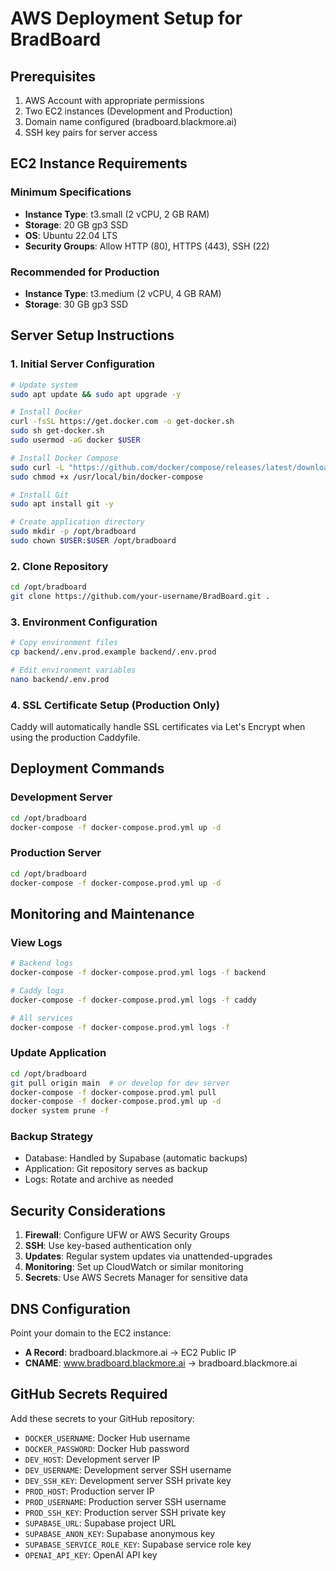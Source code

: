 # AWS Deployment Setup for BradBoard

## Prerequisites

1. AWS Account with appropriate permissions
2. Two EC2 instances (Development and Production)
3. Domain name configured (bradboard.blackmore.ai)
4. SSH key pairs for server access

## EC2 Instance Requirements

### Minimum Specifications
- **Instance Type**: t3.small (2 vCPU, 2 GB RAM)
- **Storage**: 20 GB gp3 SSD
- **OS**: Ubuntu 22.04 LTS
- **Security Groups**: Allow HTTP (80), HTTPS (443), SSH (22)

### Recommended for Production
- **Instance Type**: t3.medium (2 vCPU, 4 GB RAM)
- **Storage**: 30 GB gp3 SSD

## Server Setup Instructions

### 1. Initial Server Configuration

```bash
# Update system
sudo apt update && sudo apt upgrade -y

# Install Docker
curl -fsSL https://get.docker.com -o get-docker.sh
sudo sh get-docker.sh
sudo usermod -aG docker $USER

# Install Docker Compose
sudo curl -L "https://github.com/docker/compose/releases/latest/download/docker-compose-$(uname -s)-$(uname -m)" -o /usr/local/bin/docker-compose
sudo chmod +x /usr/local/bin/docker-compose

# Install Git
sudo apt install git -y

# Create application directory
sudo mkdir -p /opt/bradboard
sudo chown $USER:$USER /opt/bradboard
```

### 2. Clone Repository

```bash
cd /opt/bradboard
git clone https://github.com/your-username/BradBoard.git .
```

### 3. Environment Configuration

```bash
# Copy environment files
cp backend/.env.prod.example backend/.env.prod

# Edit environment variables
nano backend/.env.prod
```

### 4. SSL Certificate Setup (Production Only)

Caddy will automatically handle SSL certificates via Let's Encrypt when using the production Caddyfile.

## Deployment Commands

### Development Server
```bash
cd /opt/bradboard
docker-compose -f docker-compose.prod.yml up -d
```

### Production Server
```bash
cd /opt/bradboard
docker-compose -f docker-compose.prod.yml up -d
```

## Monitoring and Maintenance

### View Logs
```bash
# Backend logs
docker-compose -f docker-compose.prod.yml logs -f backend

# Caddy logs
docker-compose -f docker-compose.prod.yml logs -f caddy

# All services
docker-compose -f docker-compose.prod.yml logs -f
```

### Update Application
```bash
cd /opt/bradboard
git pull origin main  # or develop for dev server
docker-compose -f docker-compose.prod.yml pull
docker-compose -f docker-compose.prod.yml up -d
docker system prune -f
```

### Backup Strategy
- Database: Handled by Supabase (automatic backups)
- Application: Git repository serves as backup
- Logs: Rotate and archive as needed

## Security Considerations

1. **Firewall**: Configure UFW or AWS Security Groups
2. **SSH**: Use key-based authentication only
3. **Updates**: Regular system updates via unattended-upgrades
4. **Monitoring**: Set up CloudWatch or similar monitoring
5. **Secrets**: Use AWS Secrets Manager for sensitive data

## DNS Configuration

Point your domain to the EC2 instance:
- **A Record**: bradboard.blackmore.ai → EC2 Public IP
- **CNAME**: www.bradboard.blackmore.ai → bradboard.blackmore.ai

## GitHub Secrets Required

Add these secrets to your GitHub repository:

- `DOCKER_USERNAME`: Docker Hub username
- `DOCKER_PASSWORD`: Docker Hub password
- `DEV_HOST`: Development server IP
- `DEV_USERNAME`: Development server SSH username
- `DEV_SSH_KEY`: Development server SSH private key
- `PROD_HOST`: Production server IP
- `PROD_USERNAME`: Production server SSH username
- `PROD_SSH_KEY`: Production server SSH private key
- `SUPABASE_URL`: Supabase project URL
- `SUPABASE_ANON_KEY`: Supabase anonymous key
- `SUPABASE_SERVICE_ROLE_KEY`: Supabase service role key
- `OPENAI_API_KEY`: OpenAI API key
